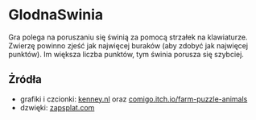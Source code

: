 # GlodnaSwinia
Gra polega na poruszaniu się świnią za pomocą strzałek na klawiaturze. Zwierzę powinno zjeść jak najwięcej buraków (aby zdobyć jak najwięcej punktów). Im większa liczba punktów, tym świnia porusza się szybciej.

## Żródła

- grafiki i czcionki: [kenney.nl](https://www.kenney.nl/) oraz [comigo.itch.io/farm-puzzle-animals](https://comigo.itch.io/farm-puzzle-animals)
- dzwięki: [zapsplat.com](https://www.zapsplat.com/music/pig-squeal-close-up/)
